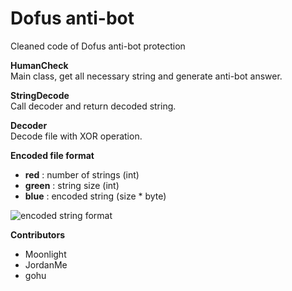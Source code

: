 Dofus anti-bot
==============
Cleaned code of Dofus anti-bot protection

**HumanCheck**  
Main class, get all necessary string and generate anti-bot answer.

**StringDecode**  
Call decoder and return decoded string.

**Decoder**  
Decode file with XOR operation.  


**Encoded file format**
- **red** : number of strings (int)
- **green** : string size (int)
- **blue** : encoded string (size * byte)

![encoded string format](https://raw.githubusercontent.com/LuaxY/Dofus-Anti-Bot/master/encoded%20string.png)

**Contributors**
- Moonlight
- JordanMe
- gohu